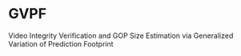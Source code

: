 # GVPF
Video Integrity Verification and GOP Size Estimation via Generalized Variation of Prediction Footprint
